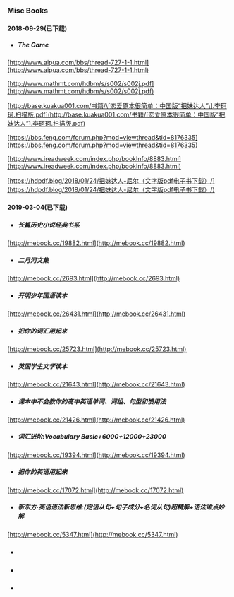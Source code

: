 ### Misc Books

#### 2018-09-29\(已下载\)

* ##### The Game

[http://www.aipua.com/bbs/thread-727-1-1.html](http://www.aipua.com/bbs/thread-727-1-1.html)

[http://www.mathmt.com/hdbm/s/s002/s002j.pdf](http://www.mathmt.com/hdbm/s/s002/s002j.pdf)

[http://base.kuakua001.com/书籍/\[恋爱原本很简单：中国版“把妹达人”\].李珂珂.扫描版.pdf](http://base.kuakua001.com/书籍/[恋爱原本很简单：中国版“把妹达人”].李珂珂.扫描版.pdf)

[https://bbs.feng.com/forum.php?mod=viewthread&tid=8176335](https://bbs.feng.com/forum.php?mod=viewthread&tid=8176335)

[http://www.ireadweek.com/index.php/bookInfo/8883.html](http://www.ireadweek.com/index.php/bookInfo/8883.html)

[https://hdpdf.blog/2018/01/24/把妹达人-尼尔（文字版pdf电子书下载）/](https://hdpdf.blog/2018/01/24/把妹达人-尼尔（文字版pdf电子书下载）/)

#### 2019-03-04\(已下载\)

* ##### 长篇历史小说经典书系

[http://mebook.cc/19882.html](http://mebook.cc/19882.html)

* ##### 二月河文集

[http://mebook.cc/2693.html](http://mebook.cc/2693.html)

* ##### 开明少年国语读本

[http://mebook.cc/26431.html](http://mebook.cc/26431.html)

* ##### 把你的词汇用起来

[http://mebook.cc/25723.html](http://mebook.cc/25723.html)

* ##### 英国学生文学读本

[http://mebook.cc/21643.html](http://mebook.cc/21643.html)

* ##### 课本中不会教你的高中英语单词、词组、句型和惯用法

[http://mebook.cc/21426.html](http://mebook.cc/21426.html)

* ##### 词汇进阶:Vocabulary Basic+6000+12000+23000

[http://mebook.cc/19394.html](http://mebook.cc/19394.html)

* ##### 把你的英语用起来

[http://mebook.cc/17072.html](http://mebook.cc/17072.html)

* ##### 新东方·英语语法新思维:\(定语从句+句子成分+名词从句\)超精解+语法难点妙解

[http://mebook.cc/5347.html](http://mebook.cc/5347.html)

* ##### 
* ##### 
* ##### 

##### 

##### 



